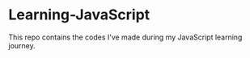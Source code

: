 # Learning-JavaScript

This repo contains the codes I've made during my JavaScript learning journey. 